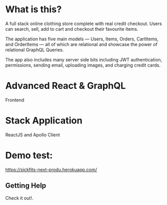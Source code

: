 # What is this?

A full stack online clothing store complete with real credit checkout. Users can search, sell, add to cart and checkout their favourite items.

The application has five main models — Users, Items, Orders, CartItems, and OrderItems — all of which are relational and showcase the power of relational GraphQL Queries.

The app also includes many server side bits including JWT authentication, permissions, sending email, uploading images, and charging credit cards.

# Advanced React & GraphQL

Frontend

# Stack Application

ReactJS and Apollo Client

# Demo test:

https://sickfits-next-produ.herokuapp.com/

## Getting Help

Check it out!.
